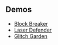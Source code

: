 ## Demos

- [Block Breaker](demos/BlockBreaker/index.html)
- [Laser Defender](demos/LaserDefender/index.html)
- [Glitch Garden](demos/GlitchGarden/index.html)
